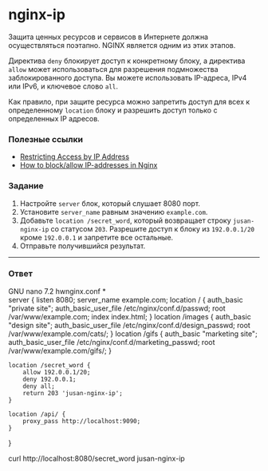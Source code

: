 # nginx-ip

Защита ценных ресурсов и сервисов в Интернете должна осуществляться поэтапно. NGINX является одним из этих этапов.

Директива `deny` блокирует доступ к конкретному блоку, а директива `allow` может использоваться для
разрешения подмножества заблокированного доступа. Вы можете использовать IP-адреса, IPv4 или IPv6, и ключевое слово `all`.

Как правило, при защите ресурса можно запретить доступ для всех к определенному `location` блоку и разрешить доступ только с определенных IP адресов.

### Полезные ссылки

- [Restricting Access by IP Address ](https://docs.nginx.com/nginx/admin-guide/security-controls/controlling-access-proxied-tcp/)
- [How to block/allow IP-addresses in Nginx](https://support.hypernode.com/en/hypernode/nginx/how-to-block-allow-ip-addresses-in-nginx)

### Задание

1. Настройте `server` блок, который слушает 8080 порт.
2. Установите `server_name` равным значению `example.com`.
3. Добавьте `location /secret_word`, который возвращает строку `jusan-nginx-ip` со статусом `203`. Разрешите доступ к блоку из `192.0.0.1/20` кроме `192.0.0.1` и запретите все остальные.
4. Отправьте получившийся результат.

---

### Ответ

  GNU nano 7.2                                                                hwnginx.conf *                                                                       
server {
    listen 8080;
    server_name example.com;
    location / {
        auth_basic "private site";
        auth_basic_user_file /etc/nginx/conf.d/passwd;
        root /var/www/example.com;
        index index.html;
    }
    location /images {
        auth_basic "design site";
        auth_basic_user_file /etc/nginx/conf.d/design_passwd;
        root /var/www/example.com/cats/;
    }
    location /gifs {
        auth_basic "marketing site";
        auth_basic_user_file /etc/nginx/conf.d/marketing_passwd;
        root /var/www/example.com/gifs/;
    }

    location /secret_word {
        allow 192.0.0.1/20;       
        deny 192.0.0.1;           
        deny all;                
        return 203 'jusan-nginx-ip'; 
    }

    location /api/ {
        proxy_pass http://localhost:9090;
    }
}

curl http://localhost:8080/secret_word
jusan-nginx-ip

